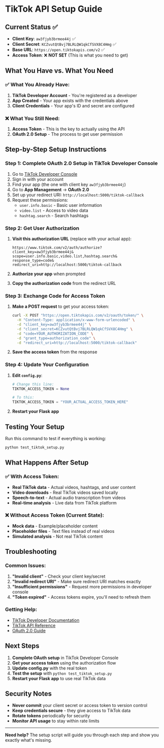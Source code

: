# TikTok API Setup Guide

## Current Status ✅
- **Client Key**: `aw3fjyb3brmee44j` ✅
- **Client Secret**: `KCZvutQtBvj7BLRLQW1qkCfSVX8C4Hmg` ✅
- **Base URL**: `https://open.tiktokapis.com/v2` ✅
- **Access Token**: ❌ **NOT SET** (This is what you need to get)

## What You Have vs. What You Need

### ✅ What You Already Have:
1. **TikTok Developer Account** - You're registered as a developer
2. **App Created** - Your app exists with the credentials above
3. **Client Credentials** - Your app's ID and secret are configured

### ❌ What You Still Need:
1. **Access Token** - This is the key to actually using the API
2. **OAuth 2.0 Setup** - The process to get user permission

## Step-by-Step Setup Instructions

### Step 1: Complete OAuth 2.0 Setup in TikTok Developer Console

1. Go to [TikTok Developer Console](https://developers.tiktok.com/)
2. Sign in with your account
3. Find your app (the one with client key `aw3fjyb3brmee44j`)
4. Go to **App Management** → **OAuth 2.0**
5. Set up your redirect URI: `http://localhost:5000/tiktok-callback`
6. Request these permissions:
   - `user.info.basic` - Basic user information
   - `video.list` - Access to video data
   - `hashtag.search` - Search hashtags

### Step 2: Get User Authorization

1. **Visit this authorization URL** (replace with your actual app):
   ```
   https://www.tiktok.com/v2/auth/authorize?
   client_key=aw3fjyb3brmee44j&
   scope=user.info.basic,video.list,hashtag.search&
   response_type=code&
   redirect_uri=http://localhost:5000/tiktok-callback
   ```

2. **Authorize your app** when prompted
3. **Copy the authorization code** from the redirect URL

### Step 3: Exchange Code for Access Token

1. **Make a POST request** to get your access token:
   ```bash
   curl -X POST "https://open.tiktokapis.com/v2/oauth/token/" \
     -H "Content-Type: application/x-www-form-urlencoded" \
     -d "client_key=aw3fjyb3brmee44j" \
     -d "client_secret=KCZvutQtBvj7BLRLQW1qkCfSVX8C4Hmg" \
     -d "code=YOUR_AUTHORIZATION_CODE" \
     -d "grant_type=authorization_code" \
     -d "redirect_uri=http://localhost:5000/tiktok-callback"
   ```

2. **Save the access token** from the response

### Step 4: Update Your Configuration

1. **Edit `config.py`**:
   ```python
   # Change this line:
   TIKTOK_ACCESS_TOKEN = None
   
   # To this:
   TIKTOK_ACCESS_TOKEN = "YOUR_ACTUAL_ACCESS_TOKEN_HERE"
   ```

2. **Restart your Flask app**

## Testing Your Setup

Run this command to test if everything is working:
```bash
python test_tiktok_setup.py
```

## What Happens After Setup

### ✅ With Access Token:
- **Real TikTok data** - Actual videos, hashtags, and user content
- **Video downloads** - Real TikTok videos saved locally
- **Speech-to-text** - Actual audio transcription from videos
- **Real-time analysis** - Live data from TikTok platform

### ❌ Without Access Token (Current State):
- **Mock data** - Example/placeholder content
- **Placeholder files** - Text files instead of real videos
- **Simulated analysis** - Not real TikTok content

## Troubleshooting

### Common Issues:
1. **"Invalid client"** - Check your client key/secret
2. **"Invalid redirect URI"** - Make sure redirect URI matches exactly
3. **"Insufficient permissions"** - Request more permissions in developer console
4. **"Token expired"** - Access tokens expire, you'll need to refresh them

### Getting Help:
- [TikTok Developer Documentation](https://developers.tiktok.com/doc)
- [TikTok API Reference](https://developers.tiktok.com/doc/tiktok-api-v2)
- [OAuth 2.0 Guide](https://developers.tiktok.com/doc/oauth-2-0)

## Next Steps

1. **Complete OAuth setup** in TikTok Developer Console
2. **Get your access token** using the authorization flow
3. **Update config.py** with the real token
4. **Test the setup** with `python test_tiktok_setup.py`
5. **Restart your Flask app** to use real TikTok data

## Security Notes

- **Never commit** your client secret or access token to version control
- **Keep credentials secure** - they give access to TikTok data
- **Rotate tokens** periodically for security
- **Monitor API usage** to stay within rate limits

---

**Need help?** The setup script will guide you through each step and show you exactly what's missing.
